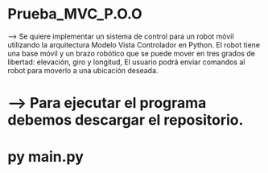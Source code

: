 # Prueba_MVC_P.O.O
--> Se quiere implementar un sistema de control para un robot móvil utilizando la arquitectura Modelo Vista Controlador en Python. El robot tiene una base móvil y un brazo robótico que se puede mover en tres grados de libertad: elevación, giro y longitud, El usuario podrá enviar comandos al robot para moverlo a una ubicación deseada.
# --> Para ejecutar el programa debemos descargar el repositorio.
# py main.py


